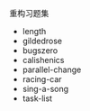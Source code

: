 重构习题集

- length
- gildedrose
- bugszero
- calishenics
- parallel-change
- racing-car
- sing-a-song
- task-list